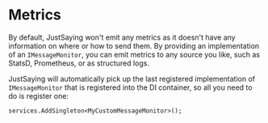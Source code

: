# Metrics

By default, JustSaying won't emit any metrics as it doesn't have any information on where or how to send them. By providing an implementation of an `IMessageMonitor`, you can emit metrics to any source you like, such as StatsD, Prometheus, or as structured logs.

JustSaying will automatically pick up the last registered implementation of `IMessageMonitor` that is registered into the DI container, so all you need to do is register one:

`services.AddSingleton<MyCustomMessageMonitor>();`

